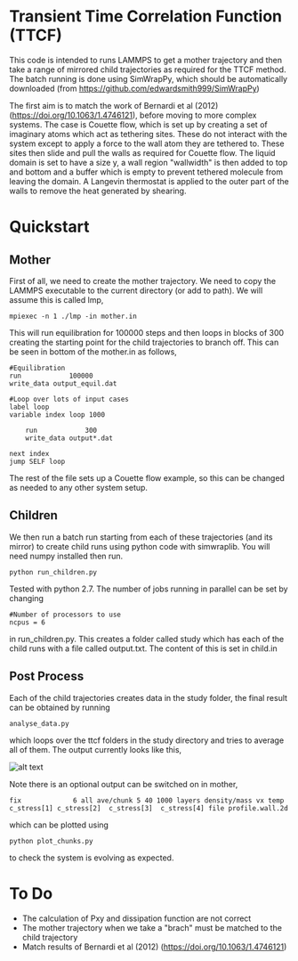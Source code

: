 Transient Time Correlation Function (TTCF)
==========================================
    
This code is intended to runs LAMMPS to get a mother trajectory and then take a range of mirrored child trajectories as required for the TTCF method. 
The batch running is done using SimWrapPy, which should be automatically downloaded (from https://github.com/edwardsmith999/SimWrapPy)

The first aim is to match the work of Bernardi et al (2012) (https://doi.org/10.1063/1.4746121), before moving to more complex systems.
The case is Couette flow, which is set up by creating a set of imaginary atoms which act as tethering sites.
These do not interact with the system except to apply a force to the wall atom they are tethered to. 
These sites then slide and pull the walls as required for Couette flow. 
The liquid domain is set to have a size y, a wall region "wallwidth" is then added to top and bottom and a buffer which is empty to prevent tethered molecule from leaving the domain.
A Langevin thermostat is applied to the outer part of the walls to remove the heat generated by shearing.

Quickstart
===========

Mother
------

First of all, we need to create the mother trajectory. We need to copy the LAMMPS executable to the current directory (or add to path). We will assume this is called lmp,


    mpiexec -n 1 ./lmp -in mother.in

This will run equilibration for 100000 steps and then loops in blocks of 300 creating the starting point for the child trajectories to branch off. 
This can be seen in bottom of the mother.in as follows,


    #Equilibration
    run	           100000
    write_data output_equil.dat

    #Loop over lots of input cases
    label loop
    variable index loop 1000

        run	           300
        write_data output*.dat
        
    next index
    jump SELF loop

The rest of the file sets up a Couette flow example, so this can be changed as needed to any other system setup.

Children
--------

We then run a batch run starting from each of these trajectories (and its mirror) to create child runs using python code with simwraplib. You will need numpy installed then run.

    python run_children.py

Tested with python 2.7. The number of jobs running in parallel can be set by changing 

    #Number of processors to use
    ncpus = 6

in run_children.py. This creates a folder called study which has each of the child runs with a file called 
output.txt. The content of this is set in child.in


Post Process
------------
Each of the child trajectories creates data in the study folder, the final result can be obtained by running

    analyse_data.py

which loops over the ttcf folders in the study directory and tries to average all of them.
The output currently looks like this,

![alt text](https://github.com/ImperialCollegeLondon/TTCF/blob/master/TTCF_out.png)


Note there is an optional output can be switched on in mother,

    fix		        6 all ave/chunk 5 40 1000 layers density/mass vx temp  c_stress[1] c_stress[2]  c_stress[3]  c_stress[4] file profile.wall.2d

which can be plotted using

    python plot_chunks.py 

to check the system is evolving as expected.

To Do
=====

 - The calculation of Pxy and dissipation function are not correct
 - The mother trajectory when we take a "brach" must be matched to the child trajectory
 - Match results of Bernardi et al (2012) (https://doi.org/10.1063/1.4746121)
